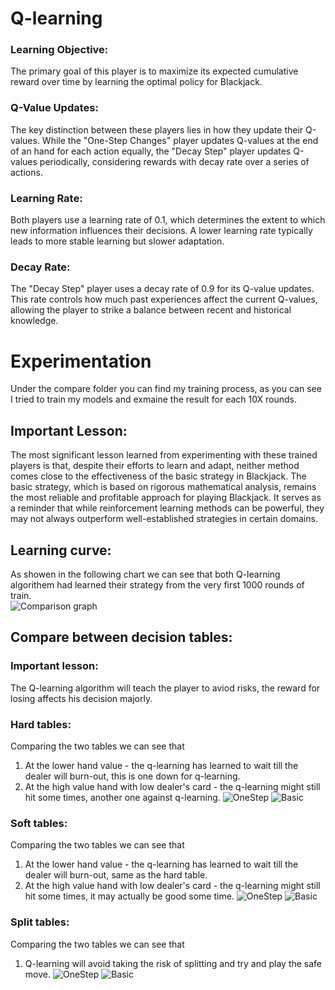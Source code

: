 # Q-learning
### Learning Objective:
The primary goal of this player is to maximize its expected cumulative reward over time by learning the optimal policy for Blackjack.

### Q-Value Updates:
The key distinction between these players lies in how they update their Q-values.
While the "One-Step Changes" player updates Q-values at the end of an hand for each action equally,
the "Decay Step" player updates Q-values periodically, considering rewards with decay rate over a series of actions.

### Learning Rate:
Both players use a learning rate of 0.1,
which determines the extent to which new information influences their decisions.
A lower learning rate typically leads to more stable learning but slower adaptation.

### Decay Rate:
The "Decay Step" player uses a decay rate of 0.9 for its Q-value updates.
This rate controls how much past experiences affect the current Q-values,
allowing the player to strike a balance between recent and historical knowledge.

# Experimentation
Under the compare folder you can find my training process, as you can see I tried to train my models and exmaine the result for each 10X rounds.

## Important Lesson:
The most significant lesson learned from experimenting with these trained players is that, despite their efforts to learn and adapt, neither method comes close to the effectiveness of the basic strategy in Blackjack. The basic strategy, which is based on rigorous mathematical analysis, remains the most reliable and profitable approach for playing Blackjack. It serves as a reminder that while reinforcement learning methods can be powerful, they may not always outperform well-established strategies in certain domains.

## Learning curve:
As showen in the following chart we can see that both Q-learning algorithem had learned their strategy from the very first 1000 rounds of train.  
![Comparison graph](https://github.com/Bar-A-94/BlackJack/blob/master/compare/compare%201000%20games%20for%20each%20training%20session.png?raw=true)

## Compare between decision tables:
### Important lesson:
The Q-learning algorithm will teach the player to aviod risks, the reward for losing affects his decision majorly.  
### Hard tables:
Comparing the two tables we can see that 
1. At the lower hand value - the q-learning has learned to wait till the dealer will burn-out, this is one down for q-learning.
2. At the high value hand with low dealer's card - the q-learning might still hit some times, another one against q-learning.
![OneStep](https://github.com/Bar-A-94/BlackJack/blob/master/Players/RLPlayers/Heat%20map%20tables/QLearning1Step%20Hard%20table.png)
![Basic](https://github.com/Bar-A-94/BlackJack/blob/master/Players/TablesPlayers/Heat%20map%20tables/Basic%20player%20Hard%20table.png)   

### Soft tables:
Comparing the two tables we can see that 
1. At the lower hand value - the q-learning has learned to wait till the dealer will burn-out, same as the hard table.
2. At the high value hand with low dealer's card - the q-learning might still hit some times, it may actually be good some time.
![OneStep](https://github.com/Bar-A-94/BlackJack/blob/master/Players/RLPlayers/Heat%20map%20tables/QLearning1Step%20Soft%20table.png)
![Basic](https://github.com/Bar-A-94/BlackJack/blob/master/Players/TablesPlayers/Heat%20map%20tables/Basic%20player%20Soft%20table.png)   

### Split tables:
Comparing the two tables we can see that 
1. Q-learning will avoid taking the risk of splitting and try and play the safe move.
![OneStep](https://github.com/Bar-A-94/BlackJack/blob/master/Players/RLPlayers/Heat%20map%20tables/QLearning1Step%20Split%20table.png)
![Basic](https://github.com/Bar-A-94/BlackJack/blob/master/Players/TablesPlayers/Heat%20map%20tables/Basic%20player%20Split%20table.png) 
